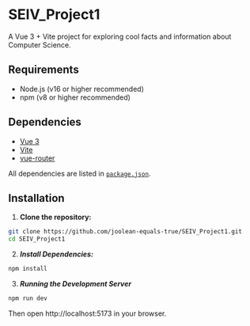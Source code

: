 

# SEIV_Project1
A Vue 3 + Vite project for exploring cool facts and information about Computer Science.
## Requirements
- Node.js (v16 or higher recommended)
- npm (v8 or higher recommended)
## Dependencies
- [Vue 3](https://vuejs.org/)
- [Vite](https://vitejs.dev/)
- [vue-router](https://router.vuejs.org/)

All dependencies are listed in [`package.json`](package.json).
## Installation
1. **Clone the repository:**
```sh
git clone https://github.com/joolean-equals-true/SEIV_Project1.git
cd SEIV_Project1
```

2. ***Install Dependencies:***
```sh
npm install
```

3. ***Running the Development Server***
```sh
npm run dev
```

Then open http://localhost:5173 in your browser.
